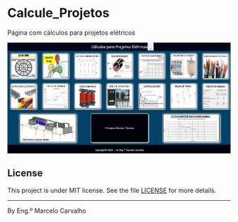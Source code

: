 # Calcule_Projetos

Página com cálculos para projetos elétricos


<img src="imagens/TELA.png">


## License

This project is under MIT license. See the file [LICENSE](.github/LICENSE.md) for more details.

---

By Eng.º Marcelo Carvalho 